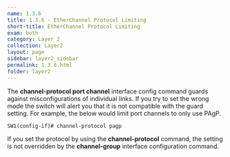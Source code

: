 ```yaml
---
name: 1.3.6
title: 1.3.6 - EtherChannel Protocol Limiting
short-title: EtherChannel Protocol Limiting
exam: both
category: Layer 2
collection: Layer2
layout: page
sidebar: layer2_sidebar
permalink: 1.3.6.html
folder: layer2
---
```

The **channel-protocol port channel** interface config command guards against misconfigurations of individual links. If you try to set the wrong mode the switch will alert you that it is not compatible with the guard setting. For example, the below would limit port channels to only use PAgP.
```
SW1(config-if)# channel-protocol pagp
```
If you set the protocol by using the **channel-protocol** command, the setting is not overridden by the **channel-group** interface configuration command.
